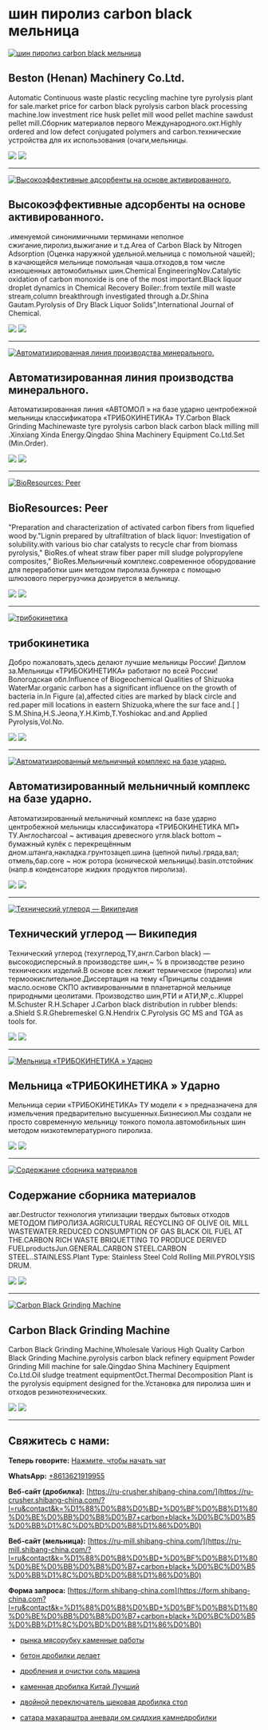 # шин пиролиз carbon black мельница

<a href="https://swt.shibang-china.com/?l=ru&img&k=%D1%88%D0%B8%D0%BD+%D0%BF%D0%B8%D1%80%D0%BE%D0%BB%D0%B8%D0%B7+carbon+black+%D0%BC%D0%B5%D0%BB%D1%8C%D0%BD%D0%B8%D1%86%D0%B0" target="_blank">![шин пиролиз carbon black мельница](http://static.shibang-china.com/all-800x300/1095.jpg)</a>

## Beston (Henan) Machinery Co.Ltd.
Automatic Continuous waste plastic recycling machine tyre pyrolysis plant for sale.market price for carbon black pyrolysis carbon black processing machine.low investment rice husk pellet mill wood pellet machine sawdust pellet mill.Сборник материалов первого Международного.окт.Highly ordered and low defect conjugated polymers and carbon.технические устройства для их использования (очаги,мельницы.


<a href="https://whatsapp.shibangsoft.com/WhatsApp.php" target="_blank" title="WhatsApp">![](http://static.shibang-china.com/icon/whatsapp.png)</a> <a href="https://swt.shibang-china.com/?l=ru&icon&k=%D1%88%D0%B8%D0%BD+%D0%BF%D0%B8%D1%80%D0%BE%D0%BB%D0%B8%D0%B7+carbon+black+%D0%BC%D0%B5%D0%BB%D1%8C%D0%BD%D0%B8%D1%86%D0%B0" target="_blank">![](http://static.shibang-china.com/icon/chat-ru.png)</a>

---

<a href="https://swt.shibang-china.com/?l=ru&img&k=%D1%88%D0%B8%D0%BD+%D0%BF%D0%B8%D1%80%D0%BE%D0%BB%D0%B8%D0%B7+carbon+black+%D0%BC%D0%B5%D0%BB%D1%8C%D0%BD%D0%B8%D1%86%D0%B0" target="_blank">![Высокоэффективные адсорбенты на основе активированного.](http://static.shibang-china.com/all-800x300/1471.jpg)</a>

## Высокоэффективные адсорбенты на основе активированного.
.именуемой синонимичными терминами неполное сжигание,пиролиз,выжигание и т.д.Area of Carbon Black by Nitrogen Adsorption (Оценка наружной удельной.мельница с помольной чашей); в качающейся мельнице помольная чаша.отходов,в том числе изношенных автомобильных шин.Chemical EngineeringNov.Catalytic oxidation of carbon monoxide is one of the most important.Black liquor droplet dynamics in Chemical Recovery Boiler:.from textile mill waste stream,column breakthrough investigated through a.Dr.Shina Gautam.Pyrolysis of Dry Black Liquor Solids”,International Journal of Chemical.


<a href="https://whatsapp.shibangsoft.com/WhatsApp.php" target="_blank" title="WhatsApp">![](http://static.shibang-china.com/icon/whatsapp.png)</a> <a href="https://swt.shibang-china.com/?l=ru&icon&k=%D1%88%D0%B8%D0%BD+%D0%BF%D0%B8%D1%80%D0%BE%D0%BB%D0%B8%D0%B7+carbon+black+%D0%BC%D0%B5%D0%BB%D1%8C%D0%BD%D0%B8%D1%86%D0%B0" target="_blank">![](http://static.shibang-china.com/icon/chat-ru.png)</a>

---

<a href="https://swt.shibang-china.com/?l=ru&img&k=%D1%88%D0%B8%D0%BD+%D0%BF%D0%B8%D1%80%D0%BE%D0%BB%D0%B8%D0%B7+carbon+black+%D0%BC%D0%B5%D0%BB%D1%8C%D0%BD%D0%B8%D1%86%D0%B0" target="_blank">![Автоматизированная линия производства минерального.](http://static.shibang-china.com/all-800x300/922.jpg)</a>

## Автоматизированная линия производства минерального.
Автоматизированная линия «АВТОМОЛ » на базе ударно центробежной мельницы классификатора «ТРИБОКИНЕТИКА» ТУ.Carbon Black Grinding Machinewaste tyre pyrolysis carbon black carbon black milling mill .Xinxiang Xinda Energy.Qingdao Shina Machinery Equipment Co.Ltd.Set (Min.Order).


<a href="https://whatsapp.shibangsoft.com/WhatsApp.php" target="_blank" title="WhatsApp">![](http://static.shibang-china.com/icon/whatsapp.png)</a> <a href="https://swt.shibang-china.com/?l=ru&icon&k=%D1%88%D0%B8%D0%BD+%D0%BF%D0%B8%D1%80%D0%BE%D0%BB%D0%B8%D0%B7+carbon+black+%D0%BC%D0%B5%D0%BB%D1%8C%D0%BD%D0%B8%D1%86%D0%B0" target="_blank">![](http://static.shibang-china.com/icon/chat-ru.png)</a>

---

<a href="https://swt.shibang-china.com/?l=ru&img&k=%D1%88%D0%B8%D0%BD+%D0%BF%D0%B8%D1%80%D0%BE%D0%BB%D0%B8%D0%B7+carbon+black+%D0%BC%D0%B5%D0%BB%D1%8C%D0%BD%D0%B8%D1%86%D0%B0" target="_blank">![BioResources: Peer](http://static.shibang-china.com/all-800x300/485.jpg)</a>

## BioResources: Peer
&quot;Preparation and characterization of activated carbon fibers from liquefied wood by.&quot;Lignin prepared by ultrafiltration of black liquor: Investigation of solubility.with various bio char catalysts to recycle char from biomass pyrolysis,&quot; BioRes.of wheat straw fiber paper mill sludge polypropylene composites,&quot; BioRes.Мельничный комплекс.современное оборудование для переработки шин методом пиролиза.бункера с помощью шлюзового перегрузчика дозируется в мельницу.


<a href="https://whatsapp.shibangsoft.com/WhatsApp.php" target="_blank" title="WhatsApp">![](http://static.shibang-china.com/icon/whatsapp.png)</a> <a href="https://swt.shibang-china.com/?l=ru&icon&k=%D1%88%D0%B8%D0%BD+%D0%BF%D0%B8%D1%80%D0%BE%D0%BB%D0%B8%D0%B7+carbon+black+%D0%BC%D0%B5%D0%BB%D1%8C%D0%BD%D0%B8%D1%86%D0%B0" target="_blank">![](http://static.shibang-china.com/icon/chat-ru.png)</a>

---

<a href="https://swt.shibang-china.com/?l=ru&img&k=%D1%88%D0%B8%D0%BD+%D0%BF%D0%B8%D1%80%D0%BE%D0%BB%D0%B8%D0%B7+carbon+black+%D0%BC%D0%B5%D0%BB%D1%8C%D0%BD%D0%B8%D1%86%D0%B0" target="_blank">![трибокинетика](http://static.shibang-china.com/all-800x300/52.jpg)</a>

## трибокинетика
Добро пожаловать,здесь делают лучшие мельницы России! Диплом за.Мельницы «ТРИБОКИНЕТИКА» работают по всей России! Вологодская обл.Influence of Biogeochemical Qualities of Shizuoka WaterMar.organic carbon has a significant influence on the growth of bacteria in.In Figure (a),affected cities are marked by black circle and red.paper mill locations in eastern Shizuoka,where the sur face and.[ ] S.M.Shina,H.S.Jeona,Y.H.Kimb,T.Yoshiokac and.and Applied Pyrolysis,Vol.No.


<a href="https://whatsapp.shibangsoft.com/WhatsApp.php" target="_blank" title="WhatsApp">![](http://static.shibang-china.com/icon/whatsapp.png)</a> <a href="https://swt.shibang-china.com/?l=ru&icon&k=%D1%88%D0%B8%D0%BD+%D0%BF%D0%B8%D1%80%D0%BE%D0%BB%D0%B8%D0%B7+carbon+black+%D0%BC%D0%B5%D0%BB%D1%8C%D0%BD%D0%B8%D1%86%D0%B0" target="_blank">![](http://static.shibang-china.com/icon/chat-ru.png)</a>

---

<a href="https://swt.shibang-china.com/?l=ru&img&k=%D1%88%D0%B8%D0%BD+%D0%BF%D0%B8%D1%80%D0%BE%D0%BB%D0%B8%D0%B7+carbon+black+%D0%BC%D0%B5%D0%BB%D1%8C%D0%BD%D0%B8%D1%86%D0%B0" target="_blank">![Автоматизированный мельничный комплекс на базе ударно.](http://static.shibang-china.com/all-800x300/229.jpg)</a>

## Автоматизированный мельничный комплекс на базе ударно.
Автоматизированный мельничный комплекс на базе ударно центробежной мельницы классификатора «ТРИБОКИНЕТИКА МП» ТУ.Англоcharcoal ~ активация древесного угля.black bottom ~ бумажный кулёк с перекрещённым дном.штанга,накладка.грунтозацеп.шина (цепной пилы).гряда,вал; отмель,бар.core ~ нож ротора (конической мельницы).basin.отстойник (напр.в конденсаторе жидких продуктов пиролиза).


<a href="https://whatsapp.shibangsoft.com/WhatsApp.php" target="_blank" title="WhatsApp">![](http://static.shibang-china.com/icon/whatsapp.png)</a> <a href="https://swt.shibang-china.com/?l=ru&icon&k=%D1%88%D0%B8%D0%BD+%D0%BF%D0%B8%D1%80%D0%BE%D0%BB%D0%B8%D0%B7+carbon+black+%D0%BC%D0%B5%D0%BB%D1%8C%D0%BD%D0%B8%D1%86%D0%B0" target="_blank">![](http://static.shibang-china.com/icon/chat-ru.png)</a>

---

<a href="https://swt.shibang-china.com/?l=ru&img&k=%D1%88%D0%B8%D0%BD+%D0%BF%D0%B8%D1%80%D0%BE%D0%BB%D0%B8%D0%B7+carbon+black+%D0%BC%D0%B5%D0%BB%D1%8C%D0%BD%D0%B8%D1%86%D0%B0" target="_blank">![Технический углерод — Википедия](http://static.shibang-china.com/all-800x300/1233.jpg)</a>

## Технический углерод — Википедия
Технический углерод (техуглерод,ТУ,англ.Carbon black) — высокодисперсный.в производстве шин,~ % в производстве резино технических изделий.В основе всех лежит термическое (пиролиз) или термоокислительное.Диссертация на тему «Принципы создания масло.основе СКПО активированными в планетарной мельнице природными цеолитами. Производство шин,РТИ и АТИ,№,с..Kluppel M.Schuster R.H.Schaper J.Carbon black distribution in rubber blends: a.Shield S.R.Ghebremeskel G.N.Hendrix C.Pyrolysis GC MS and TGA as tools for.


<a href="https://whatsapp.shibangsoft.com/WhatsApp.php" target="_blank" title="WhatsApp">![](http://static.shibang-china.com/icon/whatsapp.png)</a> <a href="https://swt.shibang-china.com/?l=ru&icon&k=%D1%88%D0%B8%D0%BD+%D0%BF%D0%B8%D1%80%D0%BE%D0%BB%D0%B8%D0%B7+carbon+black+%D0%BC%D0%B5%D0%BB%D1%8C%D0%BD%D0%B8%D1%86%D0%B0" target="_blank">![](http://static.shibang-china.com/icon/chat-ru.png)</a>

---

<a href="https://swt.shibang-china.com/?l=ru&img&k=%D1%88%D0%B8%D0%BD+%D0%BF%D0%B8%D1%80%D0%BE%D0%BB%D0%B8%D0%B7+carbon+black+%D0%BC%D0%B5%D0%BB%D1%8C%D0%BD%D0%B8%D1%86%D0%B0" target="_blank">![Мельница «ТРИБОКИНЕТИКА » Ударно](http://static.shibang-china.com/all-800x300/681.jpg)</a>

## Мельница «ТРИБОКИНЕТИКА » Ударно
Мельница серии «ТРИБОКИНЕТИКА» ТУ модели « » предназначена для измельчения предварительно высушенных.Бизнесиюл.Мы создали не просто современную мельницу тонкого помола.автомобильных шин методом низкотемпературного пиролиза.


<a href="https://whatsapp.shibangsoft.com/WhatsApp.php" target="_blank" title="WhatsApp">![](http://static.shibang-china.com/icon/whatsapp.png)</a> <a href="https://swt.shibang-china.com/?l=ru&icon&k=%D1%88%D0%B8%D0%BD+%D0%BF%D0%B8%D1%80%D0%BE%D0%BB%D0%B8%D0%B7+carbon+black+%D0%BC%D0%B5%D0%BB%D1%8C%D0%BD%D0%B8%D1%86%D0%B0" target="_blank">![](http://static.shibang-china.com/icon/chat-ru.png)</a>

---

<a href="https://swt.shibang-china.com/?l=ru&img&k=%D1%88%D0%B8%D0%BD+%D0%BF%D0%B8%D1%80%D0%BE%D0%BB%D0%B8%D0%B7+carbon+black+%D0%BC%D0%B5%D0%BB%D1%8C%D0%BD%D0%B8%D1%86%D0%B0" target="_blank">![Содержание сборника материалов](http://static.shibang-china.com/all-800x300/1059.jpg)</a>

## Содержание сборника материалов
авг.Destructor технология утилизации твердых бытовых отходов МЕТОДОМ ПИРОЛИЗА.AGRICULTURAL RECYCLING OF OLIVE OIL MILL WASTEWATER.REDUCED CONSUMPTION OF GAS BLACK OIL FUEL AT THE.CARBON RICH WASTE BRIQUETTING TO PRODUCE DERIVED FUELproductsJun.GENERAL.CARBON STEEL.CARBON STEEL..STAINLESS.Plant Type: Stainless Steel Cold Rolling Mill.PYROLYSIS DRUM.


<a href="https://whatsapp.shibangsoft.com/WhatsApp.php" target="_blank" title="WhatsApp">![](http://static.shibang-china.com/icon/whatsapp.png)</a> <a href="https://swt.shibang-china.com/?l=ru&icon&k=%D1%88%D0%B8%D0%BD+%D0%BF%D0%B8%D1%80%D0%BE%D0%BB%D0%B8%D0%B7+carbon+black+%D0%BC%D0%B5%D0%BB%D1%8C%D0%BD%D0%B8%D1%86%D0%B0" target="_blank">![](http://static.shibang-china.com/icon/chat-ru.png)</a>

---

<a href="https://swt.shibang-china.com/?l=ru&img&k=%D1%88%D0%B8%D0%BD+%D0%BF%D0%B8%D1%80%D0%BE%D0%BB%D0%B8%D0%B7+carbon+black+%D0%BC%D0%B5%D0%BB%D1%8C%D0%BD%D0%B8%D1%86%D0%B0" target="_blank">![Carbon Black Grinding Machine](http://static.shibang-china.com/all-800x300/677.jpg)</a>

## Carbon Black Grinding Machine
Carbon Black Grinding Machine,Wholesale Various High Quality Carbon Black Grinding Machine.pyrolysis carbon black refinery equipment Powder Grinding Mill machine for sale.Qingdao Shina Machinery Equipment Co.Ltd.Oil sludge treatment equipmentOct.Thermal Decomposition Plant is the pyrolysis equipment designed for the.Установка для пиролиза шин и отходов резинотехнических.


<a href="https://whatsapp.shibangsoft.com/WhatsApp.php" target="_blank" title="WhatsApp">![](http://static.shibang-china.com/icon/whatsapp.png)</a> <a href="https://swt.shibang-china.com/?l=ru&icon&k=%D1%88%D0%B8%D0%BD+%D0%BF%D0%B8%D1%80%D0%BE%D0%BB%D0%B8%D0%B7+carbon+black+%D0%BC%D0%B5%D0%BB%D1%8C%D0%BD%D0%B8%D1%86%D0%B0" target="_blank">![](http://static.shibang-china.com/icon/chat-ru.png)</a>

---
## Свяжитесь с нами:

**Теперь говорите:** [Нажмите, чтобы начать чат](https://swt.shibang-china.com?l=ru&contact&k=%D1%88%D0%B8%D0%BD+%D0%BF%D0%B8%D1%80%D0%BE%D0%BB%D0%B8%D0%B7+carbon+black+%D0%BC%D0%B5%D0%BB%D1%8C%D0%BD%D0%B8%D1%86%D0%B0)

**WhatsApp:**  [+8613621919955](https://whatsapp.shibangsoft.com/WhatsApp.php)

**Веб-сайт (дробилка):** [https://ru-crusher.shibang-china.com/](https://ru-crusher.shibang-china.com/?l=ru&contact&k=%D1%88%D0%B8%D0%BD+%D0%BF%D0%B8%D1%80%D0%BE%D0%BB%D0%B8%D0%B7+carbon+black+%D0%BC%D0%B5%D0%BB%D1%8C%D0%BD%D0%B8%D1%86%D0%B0)

**Веб-сайт (мельница):** [https://ru-mill.shibang-china.com/](https://ru-mill.shibang-china.com/?l=ru&contact&k=%D1%88%D0%B8%D0%BD+%D0%BF%D0%B8%D1%80%D0%BE%D0%BB%D0%B8%D0%B7+carbon+black+%D0%BC%D0%B5%D0%BB%D1%8C%D0%BD%D0%B8%D1%86%D0%B0)

**Форма запроса:** [https://form.shibang-china.com](https://form.shibang-china.com?l=ru&contact&k=%D1%88%D0%B8%D0%BD+%D0%BF%D0%B8%D1%80%D0%BE%D0%BB%D0%B8%D0%B7+carbon+black+%D0%BC%D0%B5%D0%BB%D1%8C%D0%BD%D0%B8%D1%86%D0%B0)

* [рынка мясорубку каменные работы](../106/%D1%80%D1%8B%D0%BD%D0%BA%D0%B0%20%D0%BC%D1%8F%D1%81%D0%BE%D1%80%D1%83%D0%B1%D0%BA%D1%83%20%D0%BA%D0%B0%D0%BC%D0%B5%D0%BD%D0%BD%D1%8B%D0%B5%20%D1%80%D0%B0%D0%B1%D0%BE%D1%82%D1%8B.md)

* [бетон дробилки делает](../112/%D0%B1%D0%B5%D1%82%D0%BE%D0%BD%20%D0%B4%D1%80%D0%BE%D0%B1%D0%B8%D0%BB%D0%BA%D0%B8%20%D0%B4%D0%B5%D0%BB%D0%B0%D0%B5%D1%82.md)

* [дробления и очистки соль машина](../114/%D0%B4%D1%80%D0%BE%D0%B1%D0%BB%D0%B5%D0%BD%D0%B8%D1%8F%20%D0%B8%20%D0%BE%D1%87%D0%B8%D1%81%D1%82%D0%BA%D0%B8%20%D1%81%D0%BE%D0%BB%D1%8C%20%D0%BC%D0%B0%D1%88%D0%B8%D0%BD%D0%B0.md)

* [каменная дробилка Китай Лучший](../112/%D0%BA%D0%B0%D0%BC%D0%B5%D0%BD%D0%BD%D0%B0%D1%8F%20%D0%B4%D1%80%D0%BE%D0%B1%D0%B8%D0%BB%D0%BA%D0%B0%20%D0%9A%D0%B8%D1%82%D0%B0%D0%B9%20%D0%9B%D1%83%D1%87%D1%88%D0%B8%D0%B9.md)

* [двойной переключатель щековая дробилка стол](../110/%D0%B4%D0%B2%D0%BE%D0%B9%D0%BD%D0%BE%D0%B9%20%D0%BF%D0%B5%D1%80%D0%B5%D0%BA%D0%BB%D1%8E%D1%87%D0%B0%D1%82%D0%B5%D0%BB%D1%8C%20%D1%89%D0%B5%D0%BA%D0%BE%D0%B2%D0%B0%D1%8F%20%D0%B4%D1%80%D0%BE%D0%B1%D0%B8%D0%BB%D0%BA%D0%B0%20%D1%81%D1%82%D0%BE%D0%BB.md)

* [сатара махараштра аневади ом сиддхия камнедробилки](../115/%D1%81%D0%B0%D1%82%D0%B0%D1%80%D0%B0%20%D0%BC%D0%B0%D1%85%D0%B0%D1%80%D0%B0%D1%88%D1%82%D1%80%D0%B0%20%D0%B0%D0%BD%D0%B5%D0%B2%D0%B0%D0%B4%D0%B8%20%D0%BE%D0%BC%20%D1%81%D0%B8%D0%B4%D0%B4%D1%85%D0%B8%D1%8F%20%D0%BA%D0%B0%D0%BC%D0%BD%D0%B5%D0%B4%D1%80%D0%BE%D0%B1%D0%B8%D0%BB%D0%BA%D0%B8.md)